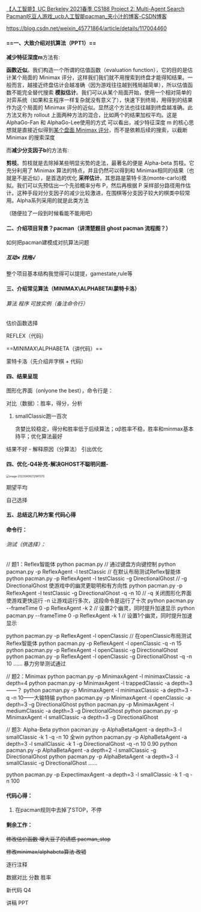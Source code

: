 [【人工智能】UC Berkeley 2021春季 CS188 Project 2: Multi-Agent Search Pacman吃豆人游戏_ucb人工智能pacman_夹小汁的博客-CSDN博客](https://blog.csdn.net/weixin_45942927/article/details/120315999)

https://blog.csdn.net/weixin_45771864/article/details/117004460

#### ==一、大致介绍对抗算法（PPT1）==

**减少特征深度m**方法有:

**函数近似**。我们构造一个所谓的估值函数（evaluation function），它的目的是估计某个局面的 Minimax 评分，这样我们我们就不用搜索到终盘才能得知结果。一般而言，越接近终盘估计会越准确（因为游戏往往越到残局越简单），所以估值函数不能完全替代搜索
**模拟估计**。我们可以从某个局面开始，使用一个相对简单的对弈系统（如果和主程序一样复杂就没有意义了），快速下到终局，用得到的结果作为这个局面的 Minimax 评分的近似。显然这个方法也往往越到终盘越准确。此方法又称为 rollout
上面两种方法的混合，比如两个的结果加权平均。这是 AlphaGo-Fan 和 AlphaGo-Lee使用的方式
可以看出，减少特征深度 m 的核心思想就是直接近似得到<u>某个盘面 Minimax 评分</u>，而不是依赖后续的搜索，以截断 Minimax 的搜索深度

而**减少分支因子b**的方法有:

**剪枝**。剪枝就是去除掉某些明显劣势的走法，最著名的便是 Alpha-beta 剪枝。它充分利用了 Minimax 算法的特点，并且仍然可以得到和 Minimax相同的结果（也就是不是近似），是首选的优化
**采样估计**。其思路是蒙特卡洛(monte-carlo)模拟。我们可以先预估出一个先验概率分布 P，然后再根据 P 采样部分路径用作估计。这种手段对分支因子的减少比较激进，在围棋等分支因子较大的棋类中较常用。Alpha系列采用的就是此类方法

（随便拉了一段到时候看能不能用吧）

#### 二、介绍项目背景？pacman（讲清楚题目 ghost pacman 流程图？）

如何把pacman建模成对抗算法问题

##### 互动× 找拖√

整个项目基本结构我觉得可以提提，gamestate,rule等

#### 三、介绍常见算法（MINIMAX\ALPHABETA\蒙特卡洛）

###### 算法 程序  可放实例（备注命令行）

估价函数选择

REFLEX（代码）

==MINIMAX\ALPHABETA（讲代码）==

蒙特卡洛（先介绍井字棋 + 代码）

#### 四、结果呈现

图形化界面（onlyone the best），命令行是：

对比（数据）：胜率，得分，分析

1. smallClassic跑一百次

   贪婪比较稳定，得分和胜率低于后续算法；αβ胜率不稳，胜率和minmax基本持平；优化算法最好

结果不好 - 解释原因（分算法） 引出优化

#### 四、优化-Q4补充-解决GHOST不聪明问题-

<img src="C:\Users\叶\AppData\Roaming\Typora\typora-user-images\image-20230406212941370.png" alt="image-20230406212941370" style="zoom:50%;" />

期望平均

自己选择

#### 五、总结这几种方案  代码心得

#### 命令行：



###### 测试（供选择）：

// 题1：Reflex智能体
python pacman.py    // 通过键盘方向键控制
python pacman.py -p ReflexAgent -l testClassic    // 在默认布局测试Reflex智能体
python pacman.py -p ReflexAgent -l testClassic -g DirectionalGhost    // -g DirectionalGhost 使游戏中的幽灵更聪明和有方向性
python pacman.py -p ReflexAgent -l testClassic -g DirectionalGhost -q -n 10    // -q 关闭图形化界面使游戏更快运行  -n 让游戏运行多次，这段命令是运行了十次
python pacman.py --frameTime 0 -p ReflexAgent -k 2    // 设置2个幽灵，同时提升加速显示
python pacman.py --frameTime 0 -p ReflexAgent -k 1    // 设置1个幽灵，同时提升加速显示

python pacman.py -p ReflexAgent -l openClassic    // 在openClassic布局测试Reflex智能体
python pacman.py -p ReflexAgent -l openClassic -q -n 15
python pacman.py -p ReflexAgent -l openClassic -g DirectionalGhost
python pacman.py -p ReflexAgent -l openClassic -g DirectionalGhost -q -n 10
...... 暴力穷举测试通过



// 题2：Minimax
python pacman.py -p MinimaxAgent -l minimaxClassic -a depth=4
python pacman.py -p MinimaxAgent -l trappedClassic -a depth=3——？
python pacman.py -p MinimaxAgent -l minimaxClassic -a depth=3 -q -n 10——大输特输
python pacman.py -p MinimaxAgent -l openClassic -a depth=3 -g DirectionalGhost
python pacman.py -p MinimaxAgent -l mediumClassic -a depth=3 -g DirectionalGhost
python pacman.py -p MinimaxAgent -l smallClassic -a depth=3 -g DirectionalGhost

// 题3: Alpha-Beta
python pacman.py -p AlphaBetaAgent -a depth=3 -l smallClassic -k 1 -q -n 10 全win
python pacman.py -p AlphaBetaAgent -a depth=3 -l smallClassic -k 1 -g DirectionalGhost -q -n 10	 0.90
python pacman.py -p AlphaBetaAgent -a depth=2 -l smallClassic -g DirectionalGhost 
python pacman.py -p AlphaBetaAgent -a depth=3 -l smallClassic -g DirectionalGhost
......



python pacman.py -p ExpectimaxAgent -a depth=3 -l smallClassic -k 1 -q -n 100

#### 代码心得：

1. 在pacman规则中去掉了STOP，不停

#### 剩余工作：

~~修改估价函数 增大豆子的诱惑 pacman_stop~~

~~修改minimax/alphabeta算法  改错~~

逐行注释

数据对比 分数 胜率

新代码 Q4

讲稿 PPT
